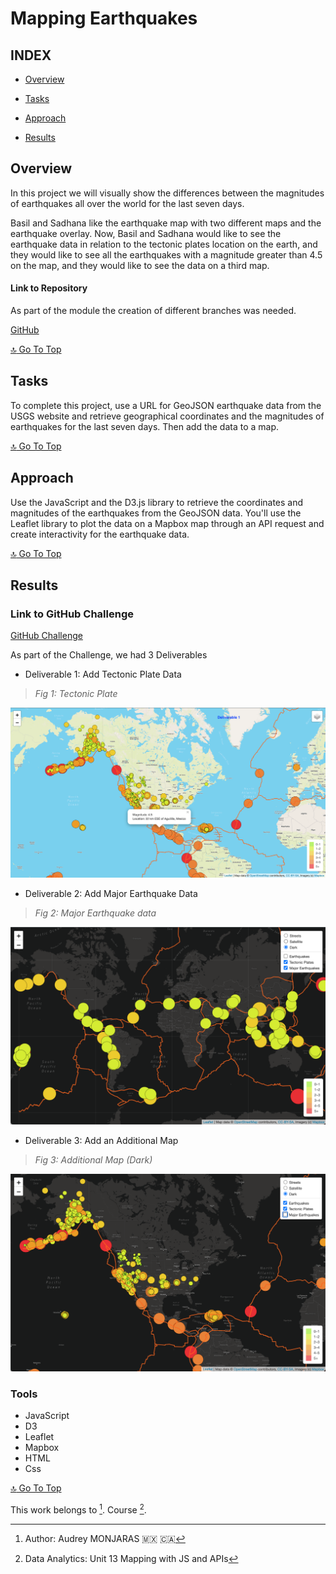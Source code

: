 # **Mapping Earthquakes**

## **INDEX**

- [Overview](#overview)

- [Tasks](#tasks)

- [Approach](#approach)

- [Results](#results)


## **Overview**

In this project we will visually show the differences between the magnitudes of earthquakes all over the world for the last seven days.

Basil and Sadhana like the earthquake map with two different maps and the earthquake overlay. Now, Basil and Sadhana would like to see the earthquake data in relation to the tectonic plates location on the earth, and they would like to see all the earthquakes with a magnitude greater than 4.5 on the map, and they would like to see the data on a third map.

#### **Link to Repository**
As part of the module the creation of different branches was needed.

[GitHub](https://github.com/amonjaras/Mapping_Earthquakes)

[:top: Go To Top](#index)

## **Tasks**

To complete this project, use a URL for GeoJSON earthquake data from the USGS website and retrieve geographical coordinates and the magnitudes of earthquakes for the last seven days. Then add the data to a map.

[:top: Go To Top](#index)

## **Approach**

Use the JavaScript and the D3.js library to retrieve the coordinates and magnitudes of the earthquakes from the GeoJSON data. You'll use the Leaflet library to plot the data on a Mapbox map through an API request and create interactivity for the earthquake data.

[:top: Go To Top](#index)

## **Results**

### **Link to GitHub Challenge**

[GitHub Challenge](https://github.com/amonjaras/Mapping_Earthquakes/tree/main/Earthquake_Challenge)

As part of the Challenge, we had 3 Deliverables

- Deliverable 1: Add Tectonic Plate Data

>*Fig 1: Tectonic Plate*

![Deliverable1](https://github.com/amonjaras/Mapping_Earthquakes/blob/main/Images/Deliverable1.png)

- Deliverable 2: Add Major Earthquake Data

>*Fig 2: Major Earthquake data*

![Deliverable2](https://github.com/amonjaras/Mapping_Earthquakes/blob/main/Images/Deliverable2.png)

- Deliverable 3: Add an Additional Map

>*Fig 3: Additional Map (Dark)*

![Deliverable3](https://github.com/amonjaras/Mapping_Earthquakes/blob/main/Images/Deliverable3.png)

### **Tools**

- JavaScript
- D3
- Leaflet
- Mapbox
- HTML
- Css

[:top: Go To Top](#index)

This work belongs to [^1].
Course [^2].
[^note]:
[^1]: Author: Audrey MONJARAS :mexico: :canada:
[^2]: Data Analytics: Unit 13 Mapping with JS and APIs
